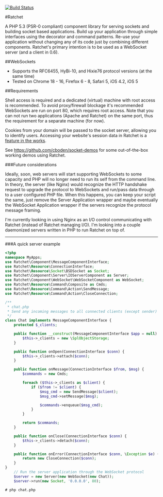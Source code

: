 [![Build Status](https://secure.travis-ci.org/cboden/Ratchet.png)](http://travis-ci.org/cboden/Ratchet)

#Ratchet

A PHP 5.3 (PSR-0 compliant) component library for serving sockets and building socket based applications.
Build up your application through simple interfaces using the decorator and command patterns.
Re-use your application without changing any of its code just by combining different components. 
Ratchet's primary intention is to be used as a WebSocket server (and a client in 0.6).

##WebSockets

* Supports the RFC6455, HyBi-10, and Hixie76 protocol versions (at the same time)
* Tested on Chrome 18 - 16, Firefox 6 - 8, Safari 5, iOS 4.2, iOS 5

##Requirements

Shell access is required and a dedicated (virtual) machine with root access is recommended.
To avoid proxy/firewall blockage it's recommended WebSockets are run on port 80, which requires root access.
Note that you can not run two applications (Apache and Ratchet) on the same port, thus the requirement for a separate machine (for now).

Cookies from your domain will be passed to the socket server, allowing you to identify users.
Accessing your website's session data in Ratchet is a [feature in the works](https://github.com/cboden/Ratchet/tree/symfony/sessions).

See https://github.com/cboden/socket-demos for some out-of-the-box working demos using Ratchet.

###Future considerations

Ideally, soon, web servers will start supporting WebSockets to some capacity and PHP will no longer need to run its self from the command line.
In theory, the server (like Nginx) would recognize the HTTP handshake request to upgrade the protocol to WebSockets and run/pass data through to a user 
configured PHP file. When this happens, you can keep your script the same, just remove the Server Application wrapper and maybe eventually the 
WebSocket Application wrapper if the servers recognize the protocol message framing. 

I'm currently looking in using Nginx as an I/O control communicating with Ratchet (instead of Ratchet managing I/O).
I'm looking into a couple daemonized servers written in PHP to run Ratchet on top of.

---

###A quick server example

```php
<?php
namespace MyApps;
use Ratchet\Component\MessageComponentInterface;
use Ratchet\Resource\ConnectionInterface;
use Ratchet\Resource\Socket\BSDSocket as Socket;
use Ratchet\Component\Server\IOServerComponent as Server;
use Ratchet\Component\WebSocket\WebSocketComponent as WebSocket;
use Ratchet\Resource\Command\Composite as Cmds;
use Ratchet\Resource\Command\Action\SendMessage;
use Ratchet\Resource\Command\Action\CloseConnection;

/**
 * chat.php
 * Send any incoming messages to all connected clients (except sender)
 */
class Chat implements MessageComponentInterface {
    protected $_clients;

    public function __construct(MessageComponentInterface $app = null) {
        $this->_clients = new \SplObjectStorage;
    }

    public function onOpen(ConnectionInterface $conn) {
        $this->_clients->attach($conn);
    }

    public function onMessage(ConnectionInterface $from, $msg) {
        $commands = new Cmds;

        foreach ($this->_clients as $client) {
            if ($from != $client) {
                $msg_cmd = new SendMessage($client);
                $msg_cmd->setMessage($msg);

                $commands->enqueue($msg_cmd);
            }
        }

        return $commands;
    }

    public function onClose(ConnectionInterface $conn) {
        $this->_clients->detach($conn);
    }

    public function onError(ConnectionInterface $conn, \Exception $e) {
        return new CloseConnection($conn);
    }
}
    // Run the server application through the WebSocket protocol
    $server = new Server(new WebSocket(new Chat));
    $server->run(new Socket, '0.0.0.0', 80);
```

    # php chat.php